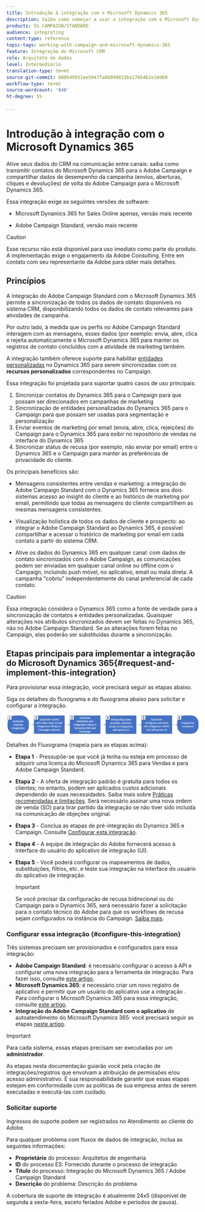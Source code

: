 ```yaml
---
title: Introdução à integração com o Microsoft Dynamics 365
description: Saiba como começar a usar a integração com o Microsoft Dynamics 365
products: SG_CAMPAIGN/STANDARD
audience: integrating
content-type: reference
topic-tags: working-with-campaign-and-microsoft-dynamics-365
feature: Integração do Microsoft CRM
role: Arquiteto de dados
level: Intermediário
translation-type: tm+mt
source-git-commit: 088b49931ee5047fa6b949813ba17654b1e10d60
workflow-type: tm+mt
source-wordcount: '848'
ht-degree: 5%

---
```



# Introdução à integração com o Microsoft Dynamics 365

Ative seus dados do CRM na comunicação entre canais: saiba como transmitir contatos do Microsoft Dynamics 365 para o Adobe Campaign e compartilhar dados de desempenho da campanha (envios, aberturas, cliques e devoluções) de volta do Adobe Campaign para o Microsoft Dynamics 365.

Essa integração exige as seguintes versões de software:

* Microsoft Dynamics 365 for Sales Online apenas, versão mais recente

* Adobe Campaign Standard, versão mais recente

>[!CAUTION]
>
>Esse recurso não está disponível para uso imediato como parte do produto. A implementação exige o engajamento da Adobe Consulting. Entre em contato com seu representante da Adobe para obter mais detalhes.


## Princípios

A integração do Adobe Campaign Standard com o Microsoft Dynamics 365 permite a sincronização de todos os dados de contato disponíveis no sistema CRM, disponibilizando todos os dados de contato relevantes para atividades de campanha.

Por outro lado, à medida que os perfis no Adobe Campaign Standard interagem com as mensagens, esses dados (por exemplo: envia, abre, clica e rejeita automaticamente o Microsoft Dynamics 365 para manter os registros de contato concluídos com a atividade de marketing também.

A integração também oferece suporte para habilitar [entidades personalizadas](../../integrating/using/d365-acs-self-service-app-settings.md) no Dynamics 365 para serem sincronizadas com os **recursos personalizados** correspondentes no Campaign.

Essa integração foi projetada para suportar quatro casos de uso principais:

1. Sincronizar contatos do Dynamics 365 para o Campaign para que possam ser direcionados em campanhas de marketing
1. Sincronização de entidades personalizadas do Dynamics 365 para o Campaign para que possam ser usadas para segmentação e personalização
1. Enviar eventos de marketing por email (envia, abre, clica, rejeições) do Campaign para o Dynamics 365 para exibir no repositório de vendas na interface do Dynamics 365
1. Sincronizar status de recusa (por exemplo, não enviar por email) entre o Dynamics 365 e o Campaign para manter as preferências de privacidade do cliente.

Os principais benefícios são:

* Mensagens consistentes entre vendas e marketing: a integração do Adobe Campaign Standard com o Dynamics 365 fornece aos dois sistemas acesso ao insight do cliente e ao histórico de marketing por email, permitindo que todas as mensagens do cliente compartilhem as mesmas mensagens consistentes.

* Visualização holística de todos os dados de cliente e prospecto: ao integrar o Adobe Campaign Standard ao Dynamics 365, é possível compartilhar e acessar o histórico de marketing por email em cada contato a partir do sistema CRM.

* Ative os dados do Dynamics 365 em qualquer canal: com dados de contato sincronizados com o Adobe Campaign, as comunicações podem ser enviadas em qualquer canal online ou offline com o Campaign, incluindo push móvel, no aplicativo, email ou mala direta. A campanha &quot;cobriu&quot; independentemente do canal preferencial de cada contato.

>[!CAUTION]
>
>Essa integração considera o Dynamics 365 como a fonte de verdade para a sincronização de contatos e entidades personalizadas.  Quaisquer alterações nos atributos sincronizados devem ser feitas no Dynamics 365, não no Adobe Campaign Standard.  Se as alterações forem feitas no Campaign, elas poderão ser substituídas durante a sincronização.


## Etapas principais para implementar a integração do Microsoft Dynamics 365{#request-and-implement-this-integration}

Para provisionar essa integração, você precisará seguir as etapas abaixo.

Siga os detalhes do fluxograma e do fluxograma abaixo para solicitar e configurar a integração.

![](assets/provisioning-wf.png)

Detalhes do Fluxograma (mapeia para as etapas acima):

* **Etapa 1**  - Pressupõe-se que você já tenha ou esteja em processo de adquirir uma licença do Microsoft Dynamics 365 para Vendas e para Adobe Campaign Standard.
* **Etapa 2**  - A oferta de integração padrão é gratuita para todos os clientes; no entanto, podem ser aplicados custos adicionais dependendo de suas necessidades. Saiba mais sobre [Práticas recomendadas e limitações](../../integrating/using/d365-acs-notices-and-recommendations.md). Será necessário assinar uma nova ordem de venda (SO) para tirar partido da integração se não tiver sido incluída na comunicação de objeções original.
* **Etapa 3**  - Conclua as etapas de pré-integração do Dynamics 365 e Campaign. Consulte [Configurar esta integração](#configure-this-integration).
* **Etapa 4**  - A equipe de integração do Adobe fornecerá acesso à interface do usuário do aplicativo de integração (UI).
* **Etapa 5**  - Você poderá configurar os mapeamentos de dados, substituições, filtros, etc. e teste sua integração na interface do usuário do aplicativo de integração.

   >[!IMPORTANT]
   >
   > Se você precisar da configuração de recusa bidirecional ou do Campaign para o Dynamics 365, será necessário fazer a solicitação para o contato técnico do Adobe para que os workflows de recusa sejam configurados na instância do Campaign. [Saiba mais](../../integrating/using/d365-acs-notices-and-recommendations.md#opt-out).

### Configurar essa integração {#configure-this-integration}

Três sistemas precisam ser provisionados e configurados para essa integração:

* **Adobe Campaign Standard**: é necessário configurar o acesso à API e configurar uma nova integração para a ferramenta de integração. Para fazer isso, consulte [este artigo](../../integrating/using/d365-acs-configure-adobe-io.md).
* **Microsoft Dynamics 365**: é necessário criar um novo registro de aplicativo e permitir que um usuário do aplicativo use a integração .  Para configurar o Microsoft Dynamics 365 para essa integração, consulte [este artigo](../../integrating/using/d365-acs-configure-d365.md).
* **Integração do Adobe Campaign Standard com o aplicativo** de autoatendimento do Microsoft Dynamics 365: você precisará seguir as etapas  [neste artigo](../../integrating/using/d365-acs-self-service-app-control-access.md).

>[!IMPORTANT]
>
>Para cada sistema, essas etapas precisam ser executadas por um **administrador**.
>
>As etapas nesta documentação guiarão você pela criação de integrações/registros que envolvam a atribuição de permissões e/ou acesso administrativo.  É sua responsabilidade garantir que essas etapas estejam em conformidade com as políticas de sua empresa antes de serem executadas e executá-las com cuidado.


### Solicitar suporte

Ingressos de suporte podem ser registrados no Atendimento ao cliente do Adobe.

Para qualquer problema com fluxos de dados de integração, inclua as seguintes informações:

* **Proprietário** do processo: Arquitetos de engenharia
* **ID** do processo ES: Fornecido durante o processo de integração
* **Título** do processo: Integração do Microsoft Dynamics 365 / Adobe Campaign Standard
* **Descrição** do problema: Descrição do problema

A cobertura de suporte de integração é atualmente 24x5 (disponível de segunda a sexta-feira, exceto feriados Adobe e períodos de pausa).

